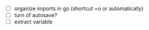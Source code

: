 - [ ] organize imports in go (shortcut =o or automatically)
- [ ] turn of autosave?
- [ ] extract variable
